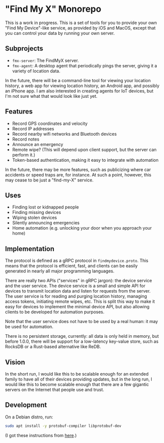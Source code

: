 # "Find My X" Monorepo

This is a work in progress. This is a set of tools for you to provide your own
"Find My Device"-like service, as provided by iOS and MacOS, except that you can
control your data by running your own server.

## Subprojects

- `fmx-server`: The FindMyX server.
- `fmx-agent`: A desktop agent that periodically pings the server, giving it
  a variety of location data.

In the future, there will be a command-line tool for viewing your location
history, a web app for viewing location history, an Android app, and possibly
an iPhone app. I am also interested in creating agents for IoT devices, but I'm
not sure what that would look like just yet.

## Features

- Record GPS coordinates and velocity
- Record IP addresses
- Record nearby wifi networks and Bluetooth devices
- Record notes
- Announce an emergency
- Remote wipe? (This will depend upon client support, but the server can perform it.)
- Token-based authentication, making it easy to integrate with automation

In the future, there may be more features, such as publicizing where car
accidents or speed traps are, for instance. At such a point, however, this may
cease to be just a "find-my-X" service.

## Uses

- Finding lost or kidnapped people
- Finding missing devices
- Wiping stolen devices
- Silently announcing emergencies
- Home automation (e.g. unlocking your door when you approach your home)

## Implementation

The protocol is defined as a gRPC protocol in `findmydevice.proto`. This means
that the protocol is efficient, fast, and clients can be easily generated in
nearly all major programming languages.

There are really two APIs ("services" in gRPC jargon): the device service and
the user service. The device service is a small and simple API for devices to
transmit location data and listen for requests from the server. The user
service is for reading and purging location history, managing access tokens,
initiating remote wipes, etc. This is split this way to make it easy for
devices to implement the minimal device API, but also allowing clients to be
developed for automation purposes.

Note that the user service does not have to be used by a real human: it may be
used for automation.

There is no persistent storage, currently: all data is only held in memory, but
before 1.0.0, there will be support for a low-latency key-value store, such as
RocksDB or a Rust-based alternative like ReDB.

## Vision

In the short run, I would like this to be scalable enough for an extended
family to have all of their devices providing updates, but in the long run, I
would like this to become scalable enough that there are a few gigantic servers
on the Internet that people use and trust.

## Development

On a Debian distro, run:

```bash
sudo apt install -y protobuf-compiler libprotobuf-dev
```

(I got these instructions from [here](https://github.com/hyperium/tonic).)